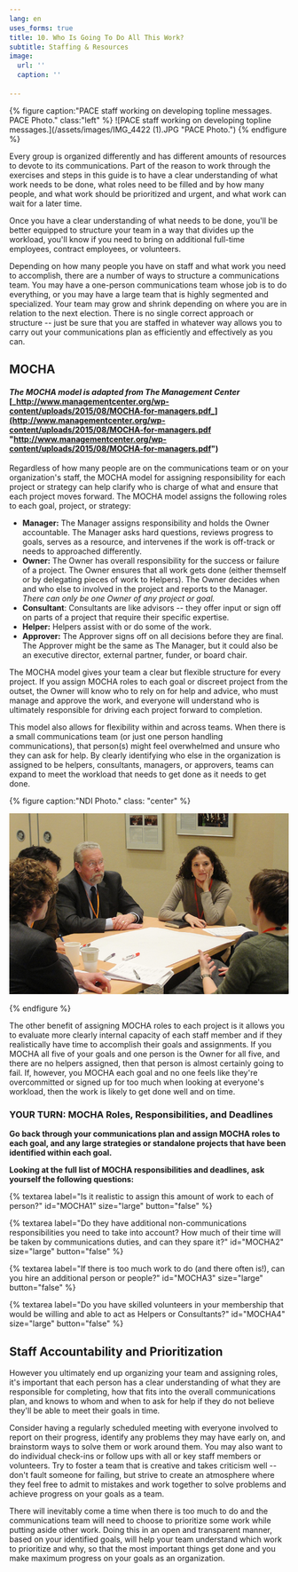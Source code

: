 ```yaml
---
lang: en
uses_forms: true
title: 10. Who Is Going To Do All This Work?
subtitle: Staffing & Resources
image:
  url: ''
  caption: ''

---
```

{% figure caption:"PACE staff working on developing topline messages. PACE Photo." class:"left" %} ![PACE staff working on developing topline messages.](/assets/images/IMG_4422 (1).JPG "PACE Photo.") {% endfigure %}

Every group is organized differently and has different amounts of resources to devote to its communications. Part of the reason to work through the exercises and steps in this guide is to have a clear understanding of what work needs to be done, what roles need to be filled and by how many people, and what work should be prioritized and urgent, and what work can wait for a later time.

Once you have a clear understanding of what needs to be done, you'll be better equipped to structure your team in a way that divides up the workload, you'll know if you need to bring on additional full-time employees, contract employees, or volunteers.

Depending on how many people you have on staff and what work you need to accomplish, there are a number of ways to structure a communications team. You may have a one-person communications team whose job is to do everything, or you may have a large team that is highly segmented and specialized. Your team may grow and shrink depending on where you are in relation to the next election. There is no single correct approach or structure -- just be sure that you are staffed in whatever way allows you to carry out your communications plan as efficiently and effectively as you can.

## MOCHA

#### _The MOCHA model is adapted from The Management Center_ [_http://www.managementcenter.org/wp-content/uploads/2015/08/MOCHA-for-managers.pdf_](http://www.managementcenter.org/wp-content/uploads/2015/08/MOCHA-for-managers.pdf "http://www.managementcenter.org/wp-content/uploads/2015/08/MOCHA-for-managers.pdf")

Regardless of how many people are on the communications team or on your organization's staff, the MOCHA model for assigning responsibility for each project or strategy can help clarify who is charge of what and ensure that each project moves forward. The MOCHA model assigns the following roles to each goal, project, or strategy:

* **Manager:** The Manager assigns responsibility and holds the Owner accountable. The Manager asks hard questions, reviews progress to goals, serves as a resource, and intervenes if the work is off-track or needs to approached differently.
* **Owner:** The Owner has overall responsibility for the success or failure of a project. The Owner ensures that all work gets done (either themself or by delegating pieces of work to Helpers). The Owner decides when and who else to involved in the project and reports to the Manager. _There can only be one Owner of any project or goal._
* **Consultant**: Consultants are like advisors -- they offer input or sign off on parts of a project that require their specific expertise.
* **Helper:** Helpers assist with or do some of the work.
* **Approver:** The Approver signs off on all decisions before they are final. The Approver might be the same as The Manager, but it could also be an executive director, external partner, funder, or board chair.

The MOCHA model gives your team a clear but flexible structure for every project. If you assign MOCHA roles to each goal or discreet project from the outset, the Owner will know who to rely on for help and advice, who must manage and approve the work, and everyone will understand who is ultimately responsible for driving each project forward to completion.

This model also allows for flexibility within and across teams. When there is a small communications team (or just one person handling communications), that person(s) might feel overwhelmed and unsure who they can ask for help. By clearly identifying who else in the organization is assigned to be helpers, consultants, managers, or approvers, teams can expand to meet the workload that needs to get done as it needs to get done.

{% figure caption:"NDI Photo." class: "center" %}

![](/assets/images/NDI_smallgroup-1.jpg)

{% endfigure %}

The other benefit of assigning MOCHA roles to each project is it allows you to evaluate more clearly internal capacity of each staff member and if they realistically have time to accomplish their goals and assignments. If you MOCHA all five of your goals and one person is the Owner for all five, and there are no helpers assigned, then that person is almost certainly going to fail. If, however, you MOCHA each goal and no one feels like they're overcommitted or signed up for too much when looking at everyone's workload, then the work is likely to get done well and on time.

### YOUR TURN: MOCHA Roles, Responsibilities, and Deadlines

**Go back through your communications plan and assign MOCHA roles to each goal, and any large strategies or standalone projects that have been identified within each goal.**

**Looking at the full list of MOCHA responsibilities and deadlines, ask yourself the following questions:**

{% textarea label="Is it realistic to assign this amount of work to each of person?" id="MOCHA1" size="large" button="false" %}

{% textarea label="Do they have additional non-communications responsibilities you need to take into account? How much of their time will be taken by communications duties, and can they spare it?" id="MOCHA2" size="large" button="false" %}

{% textarea label="If there is too much work to do (and there often is!), can you hire an additional person or people?" id="MOCHA3" size="large" button="false" %}

{% textarea label="Do you have skilled volunteers in your membership that would be willing and able to act as Helpers or Consultants?" id="MOCHA4" size="large" button="false" %}

## Staff Accountability and Prioritization

However you ultimately end up organizing your team and assigning roles, it's important that each person has a clear understanding of what they are responsible for completing, how that fits into the overall communications plan, and knows to whom and when to ask for help if they do not believe they'll be able to meet their goals in time.

Consider having a regularly scheduled meeting with everyone involved to report on their progress, identify any problems they may have early on, and brainstorm ways to solve them or work around them. You may also want to do individual check-ins or follow ups with all or key staff members or volunteers. Try to foster a team that is creative and takes criticism well -- don't fault someone for failing, but strive to create an atmosphere where they feel free to admit to mistakes and work together to solve problems and achieve progress on your goals as a team.

There will inevitably come a time when there is too much to do and the communications team will need to choose to prioritize some work while putting aside other work. Doing this in an open and transparent manner, based on your identified goals, will help your team understand which work to prioritize and why, so that the most important things get done and you make maximum progress on your goals as an organization.